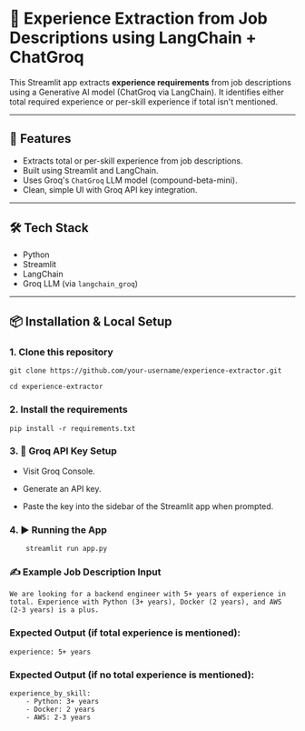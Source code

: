 # 🧠 Experience Extraction from Job Descriptions using LangChain + ChatGroq

This Streamlit app extracts **experience requirements** from job descriptions using a Generative AI model (ChatGroq via LangChain). It identifies either total required experience or per-skill experience if total isn't mentioned.

---

## 🚀 Features

- Extracts total or per-skill experience from job descriptions.
- Built using Streamlit and LangChain.
- Uses Groq's `ChatGroq` LLM model (compound-beta-mini).
- Clean, simple UI with Groq API key integration.

---

## 🛠️ Tech Stack

- Python
- Streamlit
- LangChain
- Groq LLM (via `langchain_groq`)

---

## 📦 Installation & Local Setup

### 1. Clone this repository


    git clone https://github.com/your-username/experience-extractor.git
    
    cd experience-extractor


### 2. Install the requirements

    pip install -r requirements.txt

### 3. 🔑 Groq API Key Setup

- Visit Groq Console.

- Generate an API key.

- Paste the key into the sidebar of the Streamlit app when prompted.

### 4. ▶️ Running the App

        streamlit run app.py

### ✍️ Example Job Description Input

    We are looking for a backend engineer with 5+ years of experience in total. Experience with Python (3+ years), Docker (2 years), and AWS (2-3 years) is a plus.
### Expected Output (if total experience is mentioned):
    experience: 5+ years

### Expected Output (if no total experience is mentioned):

    experience_by_skill:
        - Python: 3+ years
        - Docker: 2 years
        - AWS: 2-3 years


